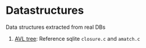 # Datastructures

Data structures extracted from real DBs

1. [AVL tree](./avl.c): Reference sqlite `closure.c` and `amatch.c`
